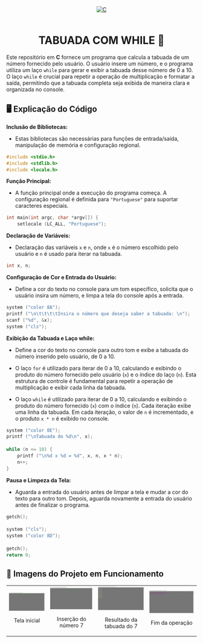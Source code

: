 <div align="center" style="display: inline_block;">
  <a href="https://learn.microsoft.com/pt-br/cpp/c-language/?view=msvc-170" title="C | DOC" target="_blank" rel='noopener noreferrer'>
    <img alt="C" height="150" src="https://skillicons.dev/icons?i=c" />
  </a>
</div><br>

<div align="center";>
  <h1>TABUADA COM WHILE 🔢</h1>
</div>

Este repositório em **C** fornece um programa que calcula a tabuada de um número fornecido pelo usuário. O usuário insere um número, e o programa utiliza um laço `while` para gerar e exibir a tabuada desse número de 0 a 10. O laço `while` é crucial para repetir a operação de multiplicação e formatar a saída, permitindo que a tabuada completa seja exibida de maneira clara e organizada no console.

## 🖥️ Explicação do Código

**Inclusão de Bibliotecas:**

- Estas bibliotecas são necessárias para funções de entrada/saída, manipulação de memória e configuração regional.

```c
#include <stdio.h>
#include <stdlib.h>
#include <locale.h>
```
**Função Principal:**

- A função principal onde a execução do programa começa. A configuração regional é definida para `"Portuguese"` para suportar caracteres especiais.

```c
int main(int argc, char *argv[]) {
    setlocale (LC_ALL, "Portuguese");
```

**Declaração de Variáveis:**

- Declaração das variáveis `x` e `n`, onde `x` é o número escolhido pelo usuário e `n` é usado para iterar na tabuada.

```c
int x, n;
```

**Configuração de Cor e Entrada do Usuário:**

- Define a cor do texto no console para um tom específico, solicita que o usuário insira um número, e limpa a tela do console após a entrada.

```c
system ("color 8A");
printf ("\n\t\t\t\tInsira o número que deseja saber a tabuada: \n");
scanf ("%d", &x);
system ("cls");
```

**Exibição da Tabuada e Laço while:**

- Define a cor do texto no console para outro tom e exibe a tabuada do número inserido pelo usuário, de 0 a 10.

- O laço `for` é utilizado para iterar de 0 a 10, calculando e exibindo o produto do número fornecido pelo usuário (`x`) e o índice do laço (`n`). Esta estrutura de controle é fundamental para repetir a operação de multiplicação e exibir cada linha da tabuada.

- O laço `while` é utilizado para iterar de 0 a 10, calculando e exibindo o produto do número fornecido (`x`) com o índice (`n`). Cada iteração exibe uma linha da tabuada. Em cada iteração, o valor de `n` é incrementado, e o produto `x * n` é exibido no console.

```c
system ("color 8E");
printf ("\nTabuada do %d\n", x);

while (n <= 10) {
    printf ("\n%d x %d = %d", x, n, x * n);
    n++;
}
```

**Pausa e Limpeza da Tela:**

- Aguarda a entrada do usuário antes de limpar a tela e mudar a cor do texto para outro tom. Depois, aguarda novamente a entrada do usuário antes de finalizar o programa.

```c
getch();

system ("cls");
system ("color 8D");

getch();
return 0;
```

## 📸 Imagens do Projeto em Funcionamento

<table>
  <tr>
    <td align="center">
      <img src="assets/multiplication-table-step-1.png" alt="Tela inicial">
      <p>Tela inicial</p>
    </td>
    <td align="center">
      <img src="assets/multiplication-table-step-2.png" alt="Inserção do número 7">
      <p>Inserção do número 7</p>
    </td>
    <td align="center">
      <img src="assets/multiplication-table-step-3.png" alt="Resultado da tabuada do 7">
      <p>Resultado da tabuada do 7</p>
    </td>
    <td align="center">
      <img src="assets/multiplication-table-step-4.png" alt="Fim da operação">
      <p>Fim da operação</p>
    </td>
  </tr>
</table>